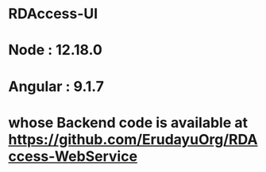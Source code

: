 # RDAccess-UI

# Node : 12.18.0
# Angular : 9.1.7
# whose Backend code is available at https://github.com/ErudayuOrg/RDAccess-WebService
